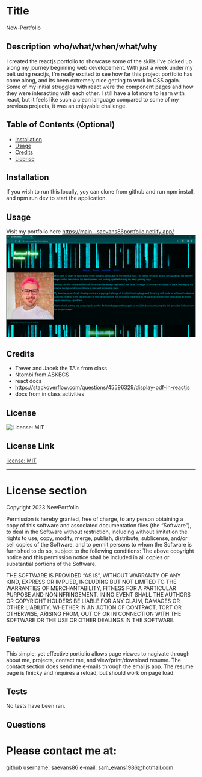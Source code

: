 # Title 
New-Portfolio


## Description who/what/when/what/why
I created the reactjs portfolio to showcase some of the skills I've picked up along my journey beginning web developement.
With just a week under my belt using reactjs, I'm really excited to see how far this project portfolio has come along, and its been
extremely nice getting to work in CSS again. Some of my initial struggles with react were the component pages and how they were interacting with each other. I still have a lot more to learn with react, but it feels like such a clean language compared to some of my previous projects, it was an enjoyable challenge. 




## Table of Contents (Optional)


- [Installation](#installation)
- [Usage](#usage)
- [Credits](#credits)
- [License](#license)


## Installation 
If you wish to run this locally, yoy can clone from github and run npm install, and npm run dev to start the application. 



## Usage 
Visit my portfolio here 
https://main--saevans86portfolio.netlify.app/
![picture of my portfolio](image.png)



    

## Credits 
- Trever and Jacek the TA's from class
- Ntombi from ASKBCS
- react docs
- https://stackoverflow.com/questions/45596329/display-pdf-in-reactjs
- docs from in class activities 




## License 
![License: MIT](https://img.shields.io/badge/License-MIT-yellow.svg)

## License Link 
[license: MIT](https://opensource.org/licenses/MIT)


---
# License section 

  Copyright 2023 NewPortfolio
  
  Permission is hereby granted, free of charge, to any person obtaining a 
  copy of this software and associated documentation files (the “Software”),
  to deal in the Software without restriction, including without limitation the rights
  to use, copy, modify, merge, publish, distribute, sublicense, and/or sell copies 
  of the Software, and to permit persons to whom the Software is furnished to do so, 
  subject to the following conditions:
  The above copyright notice and this permission notice shall be included in all copies 
  or substantial portions of the Software.
      
  THE SOFTWARE IS PROVIDED “AS IS”, WITHOUT WARRANTY OF ANY KIND, EXPRESS OR IMPLIED, 
  INCLUDING BUT NOT LIMITED TO THE WARRANTIES OF MERCHANTABILITY, FITNESS FOR A PARTICULAR PURPOSE AND NONINFRINGEMENT. 
  IN NO EVENT SHALL THE AUTHORS OR COPYRIGHT HOLDERS BE LIABLE FOR ANY CLAIM, DAMAGES OR OTHER LIABILITY, WHETHER IN AN ACTION OF CONTRACT, 
  TORT OR OTHERWISE, ARISING FROM, OUT OF OR IN CONNECTION WITH THE SOFTWARE OR THE USE OR OTHER DEALINGS IN THE SOFTWARE.
      






## Features 
This simple, yet effective portiolio allows page viewes to nagivate through about me, projects, contact me, and view/print/download resume. The contact section does send me e-mails through the emailjs app. The resume page is finicky and requires a reload, but should work on page load. 


## Tests 
No tests have been ran. 



## Questions 
# Please contact me at:
 github username: saevans86 e-mail: sam_evans1986@hotmail.com
